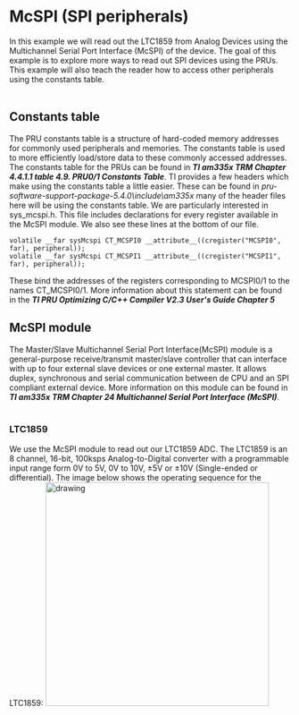 # McSPI (SPI peripherals)
In this example we will read out the LTC1859 from Analog Devices using the Multichannel Serial Port Interface (McSPI) of the device. The goal of this example is to explore more ways to read out SPI devices using the PRUs. This example will also teach the reader how to access other peripherals using the constants table.
<br><br>

## Constants table
The PRU constants table is a structure of hard-coded memory addresses for commonly used peripherals and memories. The constants table is used to more efficiently load/store data to these commonly accessed addresses. The constants table for the PRUs can be found in __*TI am335x TRM Chapter 4.4.1.1 table 4.9. PRU0/1 Constants Table*__. TI provides a few headers which make using the constants table a little easier. These can be found in *pru-software-support-package-5.4.0\include\am335x* many of the header files here will be using the constants table. We are particularly interested in sys_mcspi.h. This file includes declarations for every register available in the McSPI module. We also see these lines at the bottom of our file.
```
volatile __far sysMcspi CT_MCSPI0 __attribute__((cregister("MCSPI0", far), peripheral));
volatile __far sysMcspi CT_MCSPI1 __attribute__((cregister("MCSPI1", far), peripheral));

```
These bind the addresses of the registers corresponding to MCSPI0/1 to the names CT_MCSPI0/1. More information about this statement can be found in the __*TI PRU Optimizing C/C++ Compiler V2.3 User's Guide Chapter 5*__


## McSPI module
The Master/Slave Multichannel Serial Port Interface(McSPI) module is a general-purpose receive/transmit master/slave controller that can interface with up to four external slave devices or one external master. It allows duplex, synchronous and serial communication between de CPU and an SPI compliant external device. More information on this module can be found in __*TI am335x TRM Chapter 24 Multichannel Serial Port Interface (McSPI)*__.
<br><br>

### LTC1859
We use the McSPI module to read out our LTC1859 ADC. The LTC1859 is an 8 channel, 16-bit, 100ksps Analog-to-Digital converter with a programmable input range form 0V to 5V, 0V to 10V, ±5V or ±10V (Single-ended or differential). The image below shows the operating sequence for the LTC1859:
<img src="https://i.imgur.com/xuggF9d.png" alt="drawing" width="400" />
